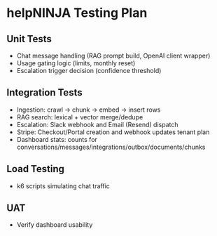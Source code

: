 # helpNINJA Testing Plan

## Unit Tests
- Chat message handling (RAG prompt build, OpenAI client wrapper)
- Usage gating logic (limits, monthly reset)
- Escalation trigger decision (confidence threshold)

## Integration Tests
- Ingestion: crawl → chunk → embed → insert rows
- RAG search: lexical + vector merge/dedupe
- Escalation: Slack webhook and Email (Resend) dispatch
- Stripe: Checkout/Portal creation and webhook updates tenant plan
- Dashboard stats: counts for conversations/messages/integrations/outbox/documents/chunks

## Load Testing
- k6 scripts simulating chat traffic

## UAT
- Verify dashboard usability
